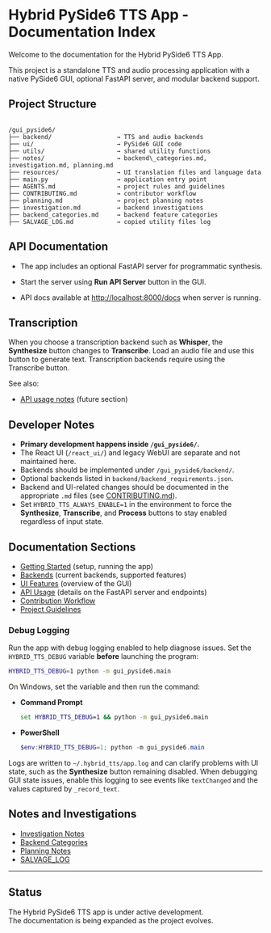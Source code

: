 
# Hybrid PySide6 TTS App - Documentation Index

Welcome to the documentation for the Hybrid PySide6 TTS App.

This project is a standalone TTS and audio processing application with a native PySide6 GUI, optional FastAPI server, and modular backend support.

## Project Structure

```

/gui_pyside6/
├── backend/                  → TTS and audio backends
├── ui/                       → PySide6 GUI code
├── utils/                    → shared utility functions
├── notes/                    → backend\_categories.md, investigation.md, planning.md
├── resources/                → UI translation files and language data
├── main.py                   → application entry point
├── AGENTS.md                 → project rules and guidelines
├── CONTRIBUTING.md           → contributor workflow
├── planning.md               → project planning notes
├── investigation.md          → backend investigations
├── backend_categories.md     → backend feature categories
├── SALVAGE_LOG.md            → copied utility files log

```

## API Documentation

- The app includes an optional FastAPI server for programmatic synthesis.

- Start the server using **Run API Server** button in the GUI.
- API docs available at [http://localhost:8000/docs](http://localhost:8000/docs) when server is running.

## Transcription

When you choose a transcription backend such as **Whisper**, the
**Synthesize** button changes to **Transcribe**. Load an audio file and use
this button to generate text. Transcription backends require using the
Transcribe button.

See also:
- [API usage notes](#api-usage-notes) (future section)

## Developer Notes

- **Primary development happens inside `/gui_pyside6/`.**
- The React UI (`/react_ui/`) and legacy WebUI are separate and not maintained here.
- Backends should be implemented under `/gui_pyside6/backend/`.
- Optional backends listed in `backend/backend_requirements.json`.
- Backend and UI-related changes should be documented in the appropriate `.md` files (see [CONTRIBUTING.md](../CONTRIBUTING.md)).
- Set `HYBRID_TTS_ALWAYS_ENABLE=1` in the environment to force the **Synthesize**,
  **Transcribe**, and **Process** buttons to stay enabled regardless of input
  state.

## Documentation Sections

- [Getting Started](getting_started.md) (setup, running the app)
- [Backends](backends.md) (current backends, supported features)
- [UI Features](ui_features.md) (overview of the GUI)
- [API Usage](api_usage.md) (details on the FastAPI server and endpoints)
- [Contribution Workflow](../CONTRIBUTING.md)
- [Project Guidelines](../AGENTS.md)

### Debug Logging

Run the app with debug logging enabled to help diagnose issues. Set the
`HYBRID_TTS_DEBUG` variable **before** launching the program:

```bash
HYBRID_TTS_DEBUG=1 python -m gui_pyside6.main
```

On Windows, set the variable and then run the command:

- **Command Prompt**

  ```cmd
  set HYBRID_TTS_DEBUG=1 && python -m gui_pyside6.main
  ```

- **PowerShell**

  ```powershell
  $env:HYBRID_TTS_DEBUG=1; python -m gui_pyside6.main
  ```

Logs are written to `~/.hybrid_tts/app.log` and can clarify problems with UI
state, such as the **Synthesize** button remaining disabled. When debugging GUI
state issues, enable this logging to see events like `textChanged` and the
values captured by `_record_text`.

## Notes and Investigations

- [Investigation Notes](../investigation.md)
- [Backend Categories](../backend_categories.md)
- [Planning Notes](../planning.md)
- [SALVAGE_LOG](../SALVAGE_LOG.md)

---

## Status

The Hybrid PySide6 TTS app is under active development.  
The documentation is being expanded as the project evolves.
